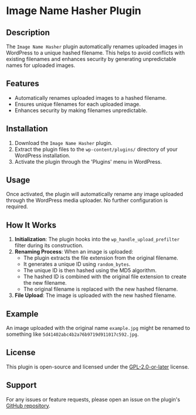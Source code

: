 # Image Name Hasher Plugin

## Description

The `Image Name Hasher` plugin automatically renames uploaded images in WordPress to a unique hashed filename. This helps to avoid conflicts with existing filenames and enhances security by generating unpredictable names for uploaded images.

## Features

- Automatically renames uploaded images to a hashed filename.
- Ensures unique filenames for each uploaded image.
- Enhances security by making filenames unpredictable.

## Installation

1. Download the `Image Name Hasher` plugin.
2. Extract the plugin files to the `wp-content/plugins/` directory of your WordPress installation.
3. Activate the plugin through the 'Plugins' menu in WordPress.

## Usage

Once activated, the plugin will automatically rename any image uploaded through the WordPress media uploader. No further configuration is required.

## How It Works

1. **Initialization**: The plugin hooks into the `wp_handle_upload_prefilter` filter during its construction.
2. **Renaming Process**: When an image is uploaded:
   - The plugin extracts the file extension from the original filename.
   - It generates a unique ID using `random_bytes`.
   - The unique ID is then hashed using the MD5 algorithm.
   - The hashed ID is combined with the original file extension to create the new filename.
   - The original filename is replaced with the new hashed filename.
3. **File Upload**: The image is uploaded with the new hashed filename.

## Example

An image uploaded with the original name `example.jpg` might be renamed to something like `5d41402abc4b2a76b9719d911017c592.jpg`.

## License

This plugin is open-source and licensed under the [GPL-2.0-or-later](https://www.gnu.org/licenses/gpl-2.0.html) license.

## Support

For any issues or feature requests, please open an issue on the plugin's [GitHub repository](https://github.com/your-repo/image-name-hasher).
